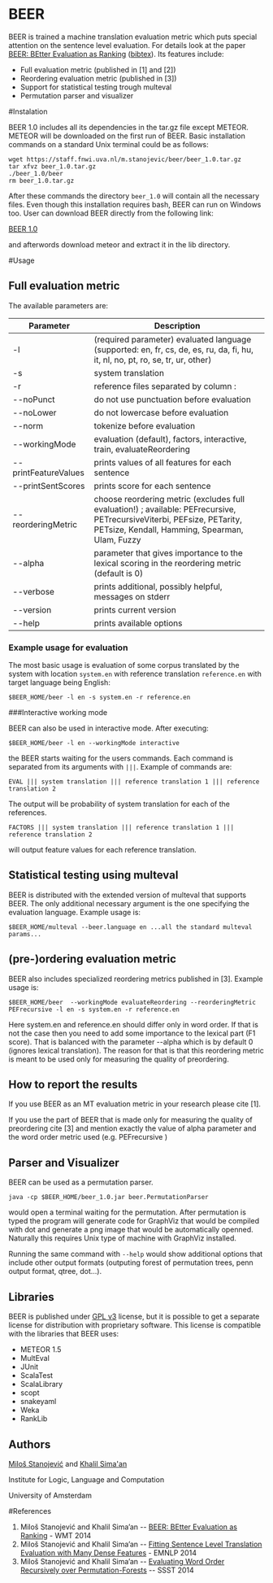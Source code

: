 BEER
==========

BEER is trained a machine translation evaluation metric which puts special attention on the sentence level evaluation. For details look at the paper  [BEER: BEtter Evaluation as Ranking](http://www.statmt.org/wmt14/pdf/W14-3354.pdf) ([bibtex](http://www.statmt.org/wmt14/bib/W14-3354.bib)). Its features include:

* Full evaluation metric (published in [1] and [2])
* Reordering evaluation metric (published in [3])
* Support for statistical testing trough multeval
* Permutation parser and visualizer

#Instalation

BEER 1.0 includes all its dependencies in the tar.gz file except METEOR. METEOR will be downloaded on the first run of BEER. Basic installation commands on a standard Unix terminal could be as follows:

    wget https://staff.fnwi.uva.nl/m.stanojevic/beer/beer_1.0.tar.gz
    tar xfvz beer_1.0.tar.gz
    ./beer_1.0/beer
    rm beer_1.0.tar.gz

After these commands the directory `beer_1.0` will contain all the necessary files. Even though this installation requires bash, BEER can run on Windows too. User can download BEER directly from the following link:

[BEER 1.0](https://staff.fnwi.uva.nl/m.stanojevic/beer/beer_1.0.tar.gz)

and afterwords download meteor and extract it in the lib directory.

#Usage

## Full evaluation metric

The available parameters are:

Parameter  | Description
------------- | -------------
-l                                 | (required parameter) evaluated language (supported: en, fr, cs, de, es, ru, da, fi, hu, it, nl, no, pt, ro, se, tr, ur, other)
-s                                | system translation
-r                                | reference files separated by column :
--noPunct                    | do not use punctuation before evaluation
--noLower                  | do not lowercase before evaluation
--norm                        | tokenize before evaluation
--workingMode           | evaluation (default), factors, interactive, train, evaluateReordering
--printFeatureValues | prints values of all features for each sentence
--printSentScores      | prints score for each sentence
--reorderingMetric      | choose reordering metric (excludes full evaluation!) ; available: PEFrecursive, PETrecursiveViterbi, PEFsize, PETarity, PETsize, Kendall, Hamming, Spearman, Ulam, Fuzzy
--alpha                 | parameter that gives importance to the lexical scoring in the reordering metric (default is 0)
--verbose                    | prints additional, possibly helpful, messages on stderr
--version                     | prints current version
--help                          | prints available options

### Example usage for evaluation

The most basic usage is evaluation of some corpus translated by the system with location `system.en` with reference translation `reference.en` with target language being English:

    $BEER_HOME/beer -l en -s system.en -r reference.en

###Interactive working mode

BEER can also be used in interactive mode. After executing:

    $BEER_HOME/beer -l en --workingMode interactive

the BEER starts waiting for the users commands. Each command is separated from its arguments with `|||`. Example of commands are:

    EVAL ||| system translation ||| reference translation 1 ||| reference translation 2

The output will be probability of system translation for each of the references.

    FACTORS ||| system translation ||| reference translation 1 ||| reference translation 2

will output feature values for each reference translation.

## Statistical testing using multeval

BEER is distributed with the extended version of multeval that supports BEER. The only additional necessary argument is the one specifying the evaluation language. Example usage is:

    $BEER_HOME/multeval --beer.language en ...all the standard multeval params...

## (pre-)ordering evaluation metric

BEER also includes specialized reordering metrics published in [3]. Example usage is:

    $BEER_HOME/beer  --workingMode evaluateReordering --reorderingMetric PEFrecursive -l en -s system.en -r reference.en

Here system.en and reference.en should differ only in word order.
If that is not the case then you need to add some importance to the lexical part (F1 score).
That is balanced with the parameter --alpha which is by default 0 (ignores lexical translation).
The reason for that is that this reordering metric is meant to be used only for measuring the quality of preordering.

## How to report the results

If you use BEER as an MT evaluation metric in your research please cite [1].

If you use the part of BEER that is made only for measuring the quality of preordering cite [3]
and mention exactly the value of alpha parameter and the word order metric used (e.g. PEFrecursive )    

## Parser and Visualizer

BEER can be used as a permutation parser. 

    java -cp $BEER_HOME/beer_1.0.jar beer.PermutationParser

would open a terminal waiting for the permutation. After permutation is typed the program will generate code for GraphViz that would be compiled with dot and generate a png image that would be automatically openned. Naturally this requires Unix type of machine with GraphViz installed.

Running the same command with `--help` would show additional options that include other output formats (outputing forest of permutation trees, penn output format, qtree, dot...).

Libraries
----
BEER is published under [GPL v3](http://www.gnu.org/licenses/gpl-3.0.html) license, but it is possible to get a separate license for distribution with proprietary software. This license is compatible with the libraries that BEER uses:

- METEOR 1.5
- MultEval
- JUnit
- ScalaTest
- ScalaLibrary
- scopt
- snakeyaml
- Weka
- RankLib

Authors
----
[Miloš Stanojević](https://staff.fnwi.uva.nl/m.stanojevic) and [Khalil Sima'an](https://staff.fnwi.uva.nl/k.simaan/)

Institute for Logic, Language and Computation

University of Amsterdam

#References

1. Miloš Stanojević and Khalil Sima’an -- [BEER: BEtter Evaluation as Ranking](http://www.statmt.org/wmt14/pdf/W14-3354.pdf) - WMT 2014
2. Miloš Stanojević and Khalil Sima’an -- [Fitting Sentence Level Translation Evaluation with Many Dense Features](http://aclweb.org/anthology/D14-1025) - EMNLP 2014
3. Miloš Stanojević and Khalil Sima’an -- [Evaluating Word Order Recursively over Permutation-Forests](http://aclweb.org/anthology/W/W14/W14-4017.pdf) -- SSST 2014
